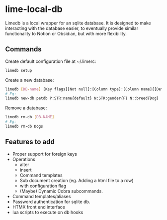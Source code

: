 # lime-local-db

Limedb is a local wrapper for an sqlite database. It is designed to make interacting
with the database easier, to eventually provide similar functionality to Notion or Obsidian,
but with more flexibility.


## Commands


Create default configuration file at ~/.limerc:
```sh
limedb setup
```


Create a new database:
```sh
limedb [DB-name] [Key flags][Not null]:[Column type]:[Column name]{[Default value]}
# Eg:
limedb new-db petdb P:STR:name{default} N:STR:gender{F} N::breed{Dog}
```


Remove a database:
```sh
limedb rm-db [DB-NAME]
# Eg:
limedb rm-db Dogs
```

## Features to add
- Proper support for foreign keys
- Operations
    - alter
    - insert
    - Command templates
    - Sub document creation (eg. Adding a html file to a row)
    - with configuration flag
    - (Maybe) Dynamic Cobra subcommands.
- Command templates/aliases
- Password authentication for sqlite db.
- HTMX front end interface
- lua scripts to execute on db hooks
